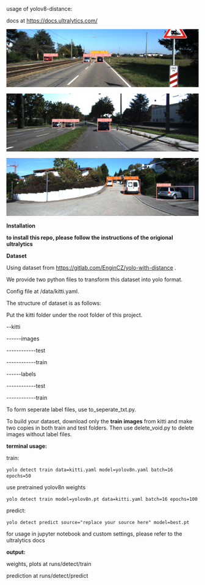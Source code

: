 usage of yolov8-distance:

docs at https://docs.ultralytics.com/

![](https://github.com/billcao2000/yolov8-distance/blob/main/images/006631.png)

![](https://github.com/billcao2000/yolov8-distance/blob/main/images/006740.png)

![](https://github.com/billcao2000/yolov8-distance/blob/main/images/007343.png)

**Installation**

**to install this repo, please follow the instructions of the origional ultralytics**

**Dataset**

Using dataset from https://gitlab.com/EnginCZ/yolo-with-distance .

We provide two python files to transform this dataset into yolo format.

Config file at /data/kitti.yaml.

The structure of dataset is as follows:

Put the kitti folder under the root folder of this project.

--kitti

------images

------------test

------------train

------labels

------------test

------------train

To form seperate label files, use to_seperate_txt.py.

To build your dataset, download only the **train images** from kitti and make two copies in both train and test folders. Then use  delete_void.py to delete images without label files.



**terminal usage:**

train:

```
yolo detect train data=kitti.yaml model=yolov8n.yaml batch=16 epochs=50
```

use pretrained yolov8n weights

```
yolo detect train model=yolov8n.pt data=kitti.yaml batch=16 epochs=100
```

predict:

```
yolo detect predict source="replace your source here" model=best.pt
```

for usage in jupyter notebook and custom settings, please refer to the ultralytics docs

**output:**

weights, plots at runs/detect/train

prediction at runs/detect/predict